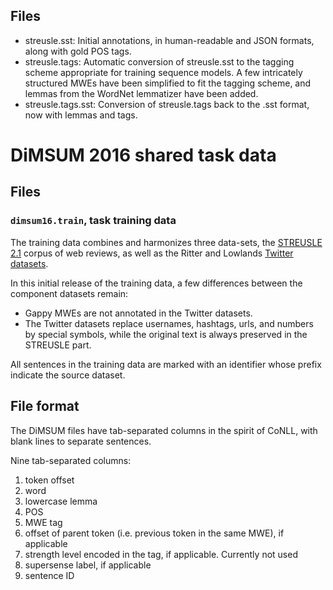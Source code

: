 Files
-----

- streusle.sst: Initial annotations, in human-readable and JSON formats, along with gold POS tags.
- streusle.tags: Automatic conversion of streusle.sst to the tagging scheme appropriate for training sequence models. A few intricately structured MWEs have been simplified to fit the tagging scheme, and lemmas from the WordNet lemmatizer have been added.
- streusle.tags.sst: Conversion of streusle.tags back to the .sst format, now with lemmas and tags.

# DiMSUM 2016 shared task data

## Files

### `dimsum16.train`, task training data

The training data combines and harmonizes three data-sets, the [STREUSLE 2.1](http://www.cs.cmu.edu/~ark/LexSem/) corpus of web reviews, as well as the Ritter and Lowlands [Twitter datasets](https://github.com/coastalcph/supersense-data-twitter).

In this initial release of the training data, a few differences between the component datasets remain:

- Gappy MWEs are not annotated in the Twitter datasets.
- The Twitter datasets replace usernames, hashtags, urls, and numbers by special symbols, while the original text is always preserved in the STREUSLE part. 

All sentences in the training data are marked with an identifier whose prefix indicate the source dataset. 

## File format

The DiMSUM files have tab-separated columns in the spirit of CoNLL, with blank lines to separate sentences.

Nine tab-separated columns:

1. token offset
2. word
3. lowercase lemma
4. POS
5. MWE tag
6. offset of parent token (i.e. previous token in the same MWE), if applicable
7. strength level encoded in the tag, if applicable. Currently not used
8. supersense label, if applicable
9. sentence ID
